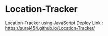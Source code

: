 # Location-Tracker
Location-Tracker using JavaScript 
Deploy Link :  https://suraj454.github.io/Location-Tracker/
